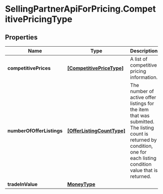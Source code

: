 # SellingPartnerApiForPricing.CompetitivePricingType

## Properties

Name | Type | Description | Notes
------------ | ------------- | ------------- | -------------
**competitivePrices** | [**[CompetitivePriceType]**](CompetitivePriceType.md) | A list of competitive pricing information. | 
**numberOfOfferListings** | [**[OfferListingCountType]**](OfferListingCountType.md) | The number of active offer listings for the item that was submitted. The listing count is returned by condition, one for each listing condition value that is returned. | 
**tradeInValue** | [**MoneyType**](MoneyType.md) |  | [optional] 


